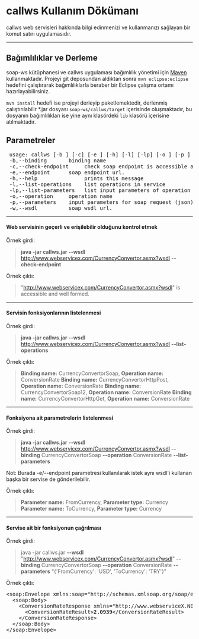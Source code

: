 callws Kullanım Dökümanı
=====================


callws web servisleri hakkında bilgi edinmenizi ve kullanmanızı sağlayan bir komut satırı uygulamasıdır.

----------
Bağımlılıklar ve Derleme
---------
soap-ws kütüphanesi ve callws uygulaması bağımlılık yönetimi için [Maven](http://maven.apache.org/) kullanmaktadır. Projeyi git deposundan aldıktan sonra `mvn eclipse:eclipse` hedefini çalıştırarak bağımlılıklarla beraber bir Eclipse çalışma ortamı hazırlayabilirsiniz. 

`mvn install` hedefi ise projeyi derleyip paketlemektedir, derlenmiş çalıştırılabilir *.jar dosyası `soap-ws/callws/target` içerisinde oluşmaktadır, bu dosyanın bağımlılıkları ise yine aynı klasördeki `lib` klasörü içerisine atılmaktadır. 

Parametreler
---------

<pre> usage: callws [-b <arg>] [-c] [-e <arg>] [-h] [-l] [-lp] [-o <arg>] [-p <arg>] [-w <arg>]
 -b,--binding <arg>      binding name
 -c,--check-endpoint     check soap endpoint is accessible and well formed
 -e,--endpoint <arg>     soap endpoint url.
 -h,--help               prints this message
 -l,--list-operations    list operations in service
 -lp,--list-parameters   list input parameters of operation
 -o,--operation <arg>    operation name
 -p,--parameters <arg>   input parameters for soap request (json)
 -w,--wsdl <arg>         soap wsdl url.
</pre>

--------
#### Web servisinin geçerli ve erişilebilir olduğunu kontrol etmek

Örnek girdi: 
> **java -jar callws.jar --wsdl** http://www.webservicex.com/CurrencyConvertor.asmx?wsdl **--check-endpoint**

Örnek çıktı: 
> "http://www.webservicex.com/CurrencyConvertor.asmx?wsdl" is accessible and well formed.

-------
#### Servisin fonksiyonlarının listelenmesi

Örnek girdi: 
> **java -jar callws.jar --wsdl** http://www.webservicex.com/CurrencyConvertor.asmx?wsdl **--list-operations**

Örnek çıktı: 
> **Binding name:** CurrencyConvertorSoap, **Operation name:** ConversionRate
> **Binding name:** CurrencyConvertorHttpPost, **Operation name:** ConversionRate
> **Binding name:** CurrencyConvertorSoap12, **Operation name:** ConversionRate
> **Binding name:** CurrencyConvertorHttpGet, **Operation name:** ConversionRate

--------
#### Fonksiyona ait parametrelerin listelenmesi

Örnek girdi: 
> **java -jar callws.jar --wsdl** http://www.webservicex.com/CurrencyConvertor.asmx?wsdl **--binding** CurrencyConvertorSoap **--operation** ConversionRate **--list-parameters**

Not: Burada -e/--endpoint parametresi kullanılarak istek aynı wsdl'i kullanan başka bir servise de gönderilebilir.

Örnek çıktı: 
> **Parameter name:** FromCurrency, **Parameter type:** Currency
> **Parameter name:** ToCurrency, **Parameter type:** Currency

--------

#### Servise ait bir fonksiyonun çağrılması

Örnek girdi:
> java -jar callws.jar **--wsdl** "http://www.webservicex.com/CurrencyConvertor.asmx?wsdl" **--binding** CurrencyConvertorSoap **--operation** ConversionRate **--parameters** "{'FromCurrency': 'USD', 'ToCurrency': 'TRY'}"

Örnek çıktı:

<pre>&lt;soap:Envelope xmlns:soap=&quot;http://schemas.xmlsoap.org/soap/envelope/&quot; xmlns:xsi=&quot;http://www.w3.org/2001/XMLSchema-instance&quot; xmlns:xsd=&quot;http://www.w3.org/2001/XMLSchema&quot;&gt;
  &lt;soap:Body&gt;
    &lt;ConversionRateResponse xmlns=&quot;http://www.webserviceX.NET/&quot;&gt;
      &lt;ConversionRateResult&gt;<b>2.0939</b>&lt;/ConversionRateResult&gt;
    &lt;/ConversionRateResponse&gt;
  &lt;/soap:Body&gt;
&lt;/soap:Envelope&gt;</pre>

